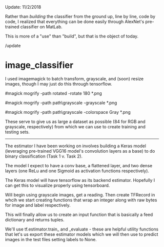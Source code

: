 Update: 11/2/2018

Rather than *building* the classifier from the ground up, line by line, code by code, I realized that everything can be done easily through AlexNet's pre-trained classifier on MatLab. 

This is more of a "use" than "build", but that is the object of today. 

/update

# image_classifier

I used imagemagick to batch transform, grayscale, and (soon) resize images, though I may just do this through tensorflow.

#magick mogrify -path rotated -rotate 180 *.png

#magick mogrify -path path\grayscale -grayscale *.png

#magick mogrify -path path\grayscale -colorspace Gray *.png

These serve to give us as large a dataset as possible (84 for RGB and grayscale, respectively) from which we can use to create training and testing sets.

---

The estimator I have been working on involves building a Keras model (leveraging pre-trained VGG16 model's convolution layers as a base) to do binary classification (Task 1 v. Task 2). 

The model I expect to have a conv base, a flattened layer, and two dense layers (one ReLu and one Sigmoid as activation functions respectively). 

The Keras model will have tensorflow as its backend estimator. Hopefully I can get this to visualize properly using tensorboard. 

Will begin using grayscale images, get a reading. Then create TFRecord in whcih we start creating functions that wrap an integer along with raw bytes for image and label respectively. 

This will finally allow us to create an input function that is basically a feed dictionary and returns tuples. 

We'll use tf.estimator.train_ and _evaluate - these are helpful utility functions that let's us export these estimator models which we will then use to predict images in the test files setting labels to None. 
